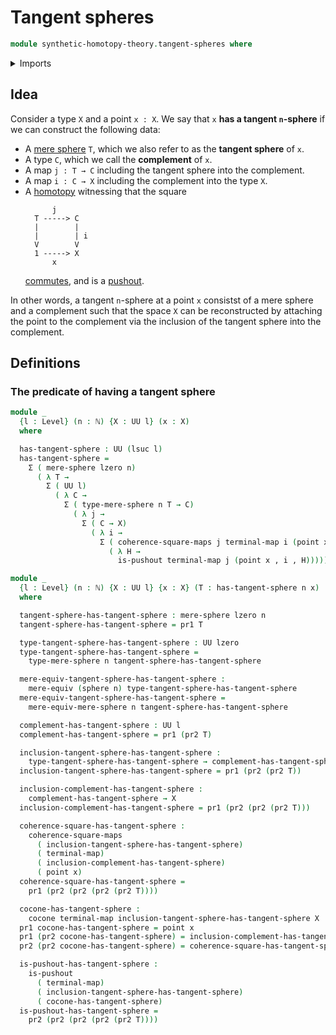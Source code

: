 # Tangent spheres

```agda
module synthetic-homotopy-theory.tangent-spheres where
```

<details><summary>Imports</summary>

```agda
open import elementary-number-theory.natural-numbers

open import foundation.commuting-squares-of-maps
open import foundation.dependent-pair-types
open import foundation.mere-equivalences
open import foundation.unit-type
open import foundation.universe-levels

open import synthetic-homotopy-theory.cocones-under-spans
open import synthetic-homotopy-theory.mere-spheres
open import synthetic-homotopy-theory.pushouts
open import synthetic-homotopy-theory.spheres
```

</details>

## Idea

Consider a type `X` and a point `x : X`. We say that `x` **has a tangent
`n`-sphere** if we can construct the following data:

- A [mere sphere](synthetic-homotopy-theory.mere-spheres.md) `T`, which we also
  refer to as the **tangent sphere** of `x`.
- A type `C`, which we call the **complement** of `x`.
- A map `j : T → C` including the tangent sphere into the complement.
- A map `i : C → X` including the complement into the type `X`.
- A [homotopy](foundation-core.homotopies.md) witnessing that the square
  ```text
        j
    T -----> C
    |        |
    |        | i
    V        V
    1 -----> X
        x
  ```
  [commutes](foundation.commuting-squares-of-maps.md), and is a
  [pushout](synthetic-homotopy-theory.pushouts.md).

In other words, a tangent `n`-sphere at a point `x` consistst of a mere sphere
and a complement such that the space `X` can be reconstructed by attaching the
point to the complement via the inclusion of the tangent sphere into the
complement.

## Definitions

### The predicate of having a tangent sphere

```agda
module _
  {l : Level} (n : ℕ) {X : UU l} (x : X)
  where

  has-tangent-sphere : UU (lsuc l)
  has-tangent-sphere =
    Σ ( mere-sphere lzero n)
      ( λ T →
        Σ ( UU l)
          ( λ C →
            Σ ( type-mere-sphere n T → C)
              ( λ j →
                Σ ( C → X)
                  ( λ i →
                    Σ ( coherence-square-maps j terminal-map i (point x))
                      ( λ H →
                        is-pushout terminal-map j (point x , i , H))))))

module _
  {l : Level} (n : ℕ) {X : UU l} {x : X} (T : has-tangent-sphere n x)
  where

  tangent-sphere-has-tangent-sphere : mere-sphere lzero n
  tangent-sphere-has-tangent-sphere = pr1 T

  type-tangent-sphere-has-tangent-sphere : UU lzero
  type-tangent-sphere-has-tangent-sphere =
    type-mere-sphere n tangent-sphere-has-tangent-sphere

  mere-equiv-tangent-sphere-has-tangent-sphere :
    mere-equiv (sphere n) type-tangent-sphere-has-tangent-sphere
  mere-equiv-tangent-sphere-has-tangent-sphere =
    mere-equiv-mere-sphere n tangent-sphere-has-tangent-sphere

  complement-has-tangent-sphere : UU l
  complement-has-tangent-sphere = pr1 (pr2 T)

  inclusion-tangent-sphere-has-tangent-sphere :
    type-tangent-sphere-has-tangent-sphere → complement-has-tangent-sphere
  inclusion-tangent-sphere-has-tangent-sphere = pr1 (pr2 (pr2 T))

  inclusion-complement-has-tangent-sphere :
    complement-has-tangent-sphere → X
  inclusion-complement-has-tangent-sphere = pr1 (pr2 (pr2 (pr2 T)))

  coherence-square-has-tangent-sphere :
    coherence-square-maps
      ( inclusion-tangent-sphere-has-tangent-sphere)
      ( terminal-map)
      ( inclusion-complement-has-tangent-sphere)
      ( point x)
  coherence-square-has-tangent-sphere =
    pr1 (pr2 (pr2 (pr2 (pr2 T))))

  cocone-has-tangent-sphere :
    cocone terminal-map inclusion-tangent-sphere-has-tangent-sphere X
  pr1 cocone-has-tangent-sphere = point x
  pr1 (pr2 cocone-has-tangent-sphere) = inclusion-complement-has-tangent-sphere
  pr2 (pr2 cocone-has-tangent-sphere) = coherence-square-has-tangent-sphere

  is-pushout-has-tangent-sphere :
    is-pushout
      ( terminal-map)
      ( inclusion-tangent-sphere-has-tangent-sphere)
      ( cocone-has-tangent-sphere)
  is-pushout-has-tangent-sphere =
    pr2 (pr2 (pr2 (pr2 (pr2 T))))
```

